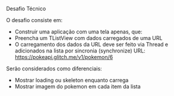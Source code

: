 Desafio Técnico

O desafio consiste em:
- Construir uma aplicação com uma tela apenas, que:
- Preencha um TListView com dados carregados de uma URL
- O carregamento dos dados da URL deve ser feito via Thread e adicionados na lista por sincronia (synchronize)
URL: https://pokeapi.glitch.me/v1/pokemon/6

Serão considerados como diferenciais:
- Mostrar loading ou skeleton enquanto carrega
- Mostrar imagem do pokemon em cada item da lista
